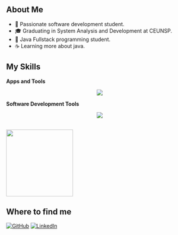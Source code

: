 ## About Me

- 🤔 Passionate software development student.
- 🎓 Graduating in System Analysis and Development at CEUNSP.
- 🌱 Java Fullstack programming student.
- ☕ Learning more about java.

## My Skills

**Apps and Tools**

<p align="center">
  <a href="https://skillicons.dev">
    <img src="https://skillicons.dev/icons?i=java,spring,angular,ts,npm,postman,hibernate,maven,mysql,aws,heroku" />
  </a>
</p>

**Software Development Tools**

<p align="center">
  <a href="https://skillicons.dev">
    <img src="https://skillicons.dev/icons?i=eclipse,idea,vscode,git,github" />
  </a>
</p>

<br/>

<a href="https://github.com/LuisDavisCode" title="Perfil de Luis">
  <img height="180em" src="https://github-readme-stats.vercel.app/api?username=LuisDavisCode&theme=dark&show_icons=true" />
</a>

## Where to find me

[![GitHub](https://img.shields.io/badge/GitHub-100000?style=for-the-badge&logo=github&logoColor=white)](https://github.com/LuisDavisCode)
[![LinkedIn](https://img.shields.io/badge/LinkedIn-0077B5?style=for-the-badge&logo=linkedin&logoColor=white)](https://www.linkedin.com/in/luisdaviscode/)
